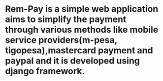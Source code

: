 # Rem-Pay is a simple web application aims to simplify the payment through various methods like mobile service providers(m-pesa, tigopesa),mastercard payment and paypal and it is developed using django framework.
